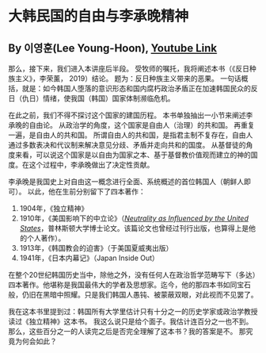 # 大韩民国的自由与李承晚精神
## By 이영훈(Lee Young-Hoon), [Youtube Link](https://www.youtube.com/watch?v=SPTceqAuhaM&t=996s)


那么，接下来，我们进入本讲座后半段。
受牧师的嘱托，我将阐述本书（《反日种族主义》，李荣薰， 2019）结论。
题为：反日种族主义带来的恶果。
一句话概括，就是：如今韩国人堕落的意识形态和国内腐朽政治矛盾正在加速韩国民众的反日（仇日）情绪，使我国（韩国）国家体制濒临危机。

在此之前，我们不得不探讨这个国家的建国历程。
本书单独抽出一小节来阐述李承晚的自由论。
从政治学的角度，这个国家是自由人（治理）的共和国。
再重复一遍，是自由人的共和国。
所谓自由人的共和国，是指君主制不复存在，自由人通过多数表决和代议制来解决意见分歧、矛盾并走向共和的国度。
从基督徒的角度来看，可以说这个国家是以自由为国家之本、基于基督教价值观而建立的神的国度。在这个过程中，李承晚做出了决定性贡献。

李承晚是我国史上对自由这一概念进行全面、系统概述的首位韩国人（朝鲜人即可）。
以此，他在生前分别留下了四本著作：
1) 1904年，《独立精神》
2) 1910年，《美国影响下的中立论》（[_Neutrality as Influenced by the United States_](https://archive.org/details/neutralityasinf00rheegoog/page/n1)，普林斯顿大学博士论文。该篇论文也曾经过刊行出版，也算得上是他的个人著作）。
3) 1913年，《韩国教会的迫害》（于美国夏威夷出版）
4) 1941年，《日本内幕记》（Japan Inside Out）

在整个20世纪韩国历史当中，除他之外，没有任何人在政治哲学范畴写下（多达）四本著作。他堪称是我国最伟大的学者及思想家。迄今，他的那四本书如同宝石般，仍旧在黑暗中照耀。只是我们韩国人愚钝、被蒙蔽双眼，对此视而不见罢了。

我在这本书里提到过：韩国所有大学里估计只有十分之一的历史学家或政治学教授读过《独立精神》这本书。
我这么说只是给个面子。我估计连百分之一也不到。那么，这些百分之一的人读完之后是否完全理解了这本书？我的答案是不。
那究竟为何会如此？


